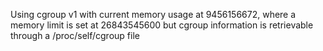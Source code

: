 Using cgroup v1 with current memory usage at 9456156672, where a memory limit is set at 26843545600 but cgroup information is retrievable through a /proc/self/cgroup file